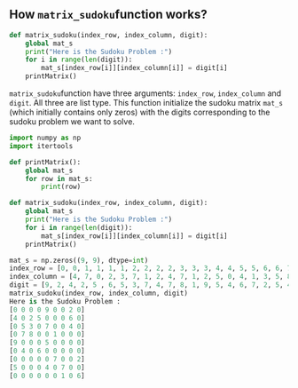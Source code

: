## How `matrix_sudoku`function works?
```python
def matrix_sudoku(index_row, index_column, digit):
    global mat_s
    print("Here is the Sudoku Problem :")
    for i in range(len(digit)):
        mat_s[index_row[i]][index_column[i]] = digit[i]
    printMatrix()
```

`matrix_sudoku`function have three arguments: `index_row`, `index_column` and `digit`. All three are list type. 
This function initialize the sudoku matrix `mat_s` (which initially contains only zeros) with the digits corresponding to the sudoku problem we want to solve. 

```python
import numpy as np
import itertools

def printMatrix():
    global mat_s
    for row in mat_s:
        print(row)

def matrix_sudoku(index_row, index_column, digit):
    global mat_s
    print("Here is the Sudoku Problem :")
    for i in range(len(digit)):
        mat_s[index_row[i]][index_column[i]] = digit[i]
    printMatrix()

mat_s = np.zeros((9, 9), dtype=int)
index_row = [0, 0, 1, 1, 1, 1, 2, 2, 2, 2, 3, 3, 3, 4, 4, 5, 5, 6, 6, 7, 7, 7, 8, 8]
index_column = [4, 7, 0, 2, 3, 7, 1, 2, 4, 7, 1, 2, 5, 0, 4, 1, 3, 5, 8, 0, 4, 6, 6, 8]
digit = [9, 2, 4, 2, 5 , 6, 5, 3, 7, 4, 7, 8, 1, 9, 5, 4, 6, 7, 2, 5, 4, 7, 1, 6]
matrix_sudoku(index_row, index_column, digit)
Here is the Sudoku Problem :
[0 0 0 0 9 0 0 2 0]
[4 0 2 5 0 0 0 6 0]
[0 5 3 0 7 0 0 4 0]
[0 7 8 0 0 1 0 0 0]
[9 0 0 0 5 0 0 0 0]
[0 4 0 6 0 0 0 0 0]
[0 0 0 0 0 7 0 0 2]
[5 0 0 0 4 0 7 0 0]
[0 0 0 0 0 0 1 0 6]
```
